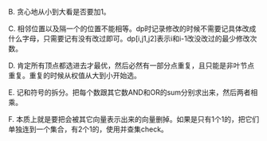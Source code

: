 B. 贪心地从小到大看是否要加1。

C. 相邻位置以及隔一个的位置不能相等。dp时记录修改的时候不需要记具体改成什么字母，只需要记有没有改过即可。dp[i,j1,j2]表示i和i-1改没改过的最少修改次数。

D. 肯定所有顶点都选进去才最优，然后必然有一部分点重复，且只能是非叶节点重复。重复的时候从权值从大到小开始选。

E. 记和符号的拆分。把每个数跟其它数AND和OR的sum分别求出来，然后两者相乘。

F. 本质上就是要把会被其它向量表示出来的向量删掉。如果是只有1个1的，把它们单独连到一个集合，有2个1的，使用并查集check。
